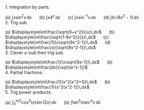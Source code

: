 1\. Integration by parts.

   (a) $\displaystyle\int x\sin^2 x\,dx$ $\quad$ (b) $\displaystyle\int x4^x\,dx$ $\quad$ (c) $\displaystyle\int x\sin^{-1}x\,dx$ $\quad$ (d) $\displaystyle\int\ln(9x^2-1)\,dx$
   <br>
2\. Trig sub.

   (a) $\displaystyle\int\frac{\sqrt{9+x^2}}{x}\,dx$ $\quad$ (b) $\displaystyle\int\frac{\sqrt{1-9x^2}}{x}\,dx$ $\quad$ (c) $\displaystyle\int\frac{1}{x\sqrt{9x^2-1}}\,dx$ $\quad$ (d) $\displaystyle\int\frac{x}{\sqrt{9x^2-1}}\,dx$
   <br>
3\.  Clever $u$-sub then trig sub.

   (a) $\displaystyle\int\frac{1}{x\sqrt{9x-1}}\,dx$ $\quad$ (b) $\displaystyle\int\frac{dx}{\sqrt{e^x-1}}$
   <br>
4\. Partial fractions.

   (a) $\displaystyle\int\frac{1}{x^2(x^2+1)}\,dx$ $\quad$ (b) $\displaystyle\int\frac{1}{x^2(x^2-1)}\,dx$
   <br>
5\. Trig power products.

   (a) $\displaystyle\int_0^{\pi/2}\cos^3(x) \sin(2x)\,dx$ $\quad$ (b) $\displaystyle\int\tan^5x\sec^4x\,dx$

